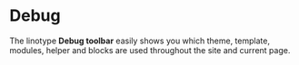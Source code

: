# Debug

The linotype **Debug toolbar** easily shows you which theme, template, modules, helper and blocks are used throughout the site and current page. 



